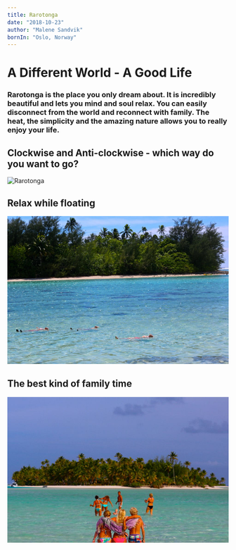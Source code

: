 ```yaml
---
title: Rarotonga
date: "2018-10-23"
author: "Malene Sandvik"
bornIn: "Oslo, Norway"
---
```


# **A Different World - A Good Life**

### Rarotonga is the place you only dream about. It is incredibly beautiful and lets you mind and soul relax. You can easily disconnect from the world and reconnect with family. The heat, the simplicity and the amazing nature allows you to really enjoy your life.



## Clockwise and Anti-clockwise - which way do you want to go?
![Rarotonga](raro6.jpg)


## Relax while floating
![Rarotonga](raro3.jpg)

## The best kind of family time
![Rarotonga](raro1.jpg)


